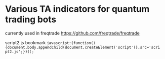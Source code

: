 # Various TA indicators for quantum trading bots

currently used in freqtrade
https://github.com/freqtrade/freqtrade

script2.js bookmark
```javascript:(function(){document.body.appendChild(document.createElement('script')).src='script2.js';})();```
